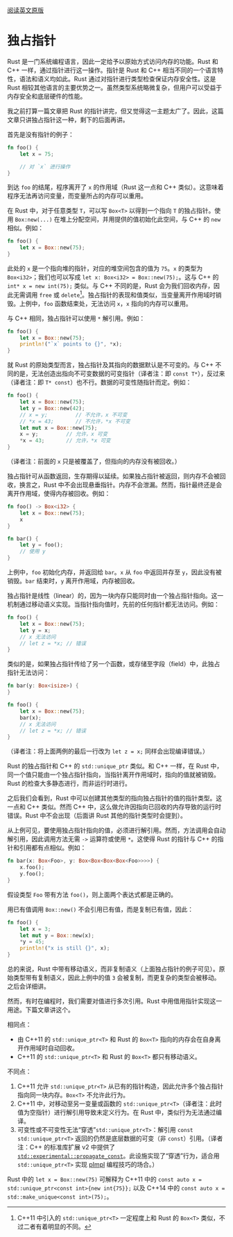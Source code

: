 [阅读英文原版](https://github.com/nrc/r4cppp/blob/master/unique.md)

# 独占指针

Rust 是一门系统编程语言，因此一定给予以原始方式访问内存的功能。Rust 和 C++ 一样，通过指针进行这一操作。指针是 Rust 和 C++ 相当不同的一个语言特性，语法和语义均如此。Rust 通过对指针进行类型检查保证内存安全性。这是 Rust 相较其他语言的主要优势之一。虽然类型系统略微复杂，但用户可以受益于内存安全和底层硬件的性能。

我之前打算一篇文章把 Rust 的指针讲完，但又觉得这一主题太广了。因此，这篇文章只讲独占指针这一种，剩下的后面再讲。

首先是没有指针的例子：

```rs
fn foo() {
    let x = 75;

    // 对 `x` 进行操作
}
```

到达 `foo` 的结尾，程序离开了 `x` 的作用域（Rust 这一点和 C++ 类似）。这意味着程序无法再访问变量，而变量所占的内存可以重用。

在 Rust 中，对于任意类型 `T`，可以写 `Box<T>` 以得到一个指向 `T` 的独占指针。使用 `Box:new(...)` 在堆上分配空间，并用提供的值初始化此空间，与 C++ 的 `new` 相似。例如：

```rs
fn foo() {
    let x = Box::new(75);
}
```

此处的 `x` 是一个指向堆的指针，对应的堆空间包含的值为 `75`。`x` 的类型为 `Box<i32>`；我们也可以写成 `let x: Box<i32> = Box::new(75);`。这与 C++ 的 `int* x = new int(75);` 类似。与 C++ 不同的是，Rust 会为我们回收内存，因此无需调用 `free` 或 `delete`[^1]。独占指针的表现和值类似，当变量离开作用域时销毁。上例中，`foo` 函数结束处，无法访问 `x`，`x` 指向的内存可以重用。

与 C++ 相同，独占指针可以使用 `*` 解引用。例如：

```rs
fn foo() {
    let x = Box::new(75);
    println!("`x` points to {}", *x);
}
```

就 Rust 的原始类型而言，独占指针及其指向的数据默认是不可变的。与 C++ 不同的是，无法创造出指向不可变数据的可变指针（译者注：即 `const T*`），反过来（译者注：即 `T* const`）也不行。数据的可变性随指针而定。例如：

```rs
fn foo() {
    let x = Box::new(75);
    let y = Box::new(42);
    // x = y;         // 不允许，x 不可变
    // *x = 43;       // 不允许，*x 不可变
    let mut x = Box::new(75);
    x = y;         // 允许，x 可变
    *x = 43;       // 允许，*x 可变
}
```

（译者注：前面的 `x` 只是被覆盖了，但指向的内存没有被回收。）

独占指针可从函数返回，生存期得以延续。如果独占指针被返回，则内存不会被回收，换言之，Rust 中不会出现悬垂指针。内存不会泄漏。然而，指针最终还是会离开作用域，使得内存被回收。例如：

```rs
fn foo() -> Box<i32> {
    let x = Box::new(75);
    x
}

fn bar() {
    let y = foo();
    // 使用 y
}
```

上例中，`foo` 初始化内存，并返回给 `bar`。`x` 从 `foo` 中返回并存至 `y`，因此没有被销毁。`bar` 结束时，`y` 离开作用域，内存被回收。

独占指针是线性（linear）的，因为一块内存只能同时由一个独占指针指向。这一机制通过移动语义实现。当指针指向值时，先前的任何指针都无法访问。例如：

```rs
fn foo() {
    let x = Box::new(75);
    let y = x;
    // x 无法访问
    // let z = *x; // 错误
}
```

类似的是，如果独占指针传给了另一个函数，或存储至字段（field）中，此独占指针无法访问：

```rs
fn bar(y: Box<isize>) {
}

fn foo() {
    let x = Box::new(75);
    bar(x);
    // x 无法访问
    // let z = *x; // 错误
}
```

（译者注：将上面两例的最后一行改为 `let z = x;` 同样会出现编译错误。）

Rust 的独占指针和 C++ 的 `std::unique_ptr` 类似。和 C++ 一样，在 Rust 中，同一个值只能由一个独占指针指向，当指针离开作用域时，指向的值就被销毁。Rust 的检查大多静态进行，而非运行时进行。

之后我们会看到，Rust 中可以创建其他类型的指向独占指针的值的指针类型。这一点和 C++ 类似。然而 C++ 中，这么做允许因指向已回收的内存导致的运行时错误。Rust 中不会出现（后面讲 Rust 其他的指针类型时会提到）。

从上例可见，要使用独占指针指向的值，必须进行解引用。然而，方法调用会自动解引用，因此调用方法无需 `->` 运算符或使用 `*`。这使得 Rust 的指针与 C++ 的指针和引用都有点相似。例如：

```rs
fn bar(x: Box<Foo>, y: Box<Box<Box<Box<Foo>>>>) {
    x.foo();
    y.foo();
}
```

假设类型 `Foo` 带有方法 `foo()`，则上面两个表达式都是正确的。

用已有值调用 `Box::new()` 不会引用已有值，而是复制已有值，因此：

```rs
fn foo() {
    let x = 3;
    let mut y = Box::new(x);
    *y = 45;
    println!("x is still {}", x);
}
```

总的来说，Rust 中带有移动语义，而非复制语义（上面独占指针的例子可见）。原始类型带有复制语义，因此上例中的值 `3` 会被复制，而更复杂的类型会被移动。之后会详细讲。

然而，有时在编程时，我们需要对值进行多次引用。Rust 中用借用指针实现这一用途。下篇文章讲这个。

[^1]: C++11 中引入的 `std::unique_ptr<T>` 一定程度上和 Rust 的 `Box<T>` 类似，不过二者有着明显的不同。

相同点：
* 由 C++11 的 `std::unique_ptr<T>` 和 Rust 的 `Box<T>` 指向的内存会在自身离开作用域时自动回收。
* C++11 的 `std::unique_ptr<T>` 和 Rust 的 `Box<T>` 都只有移动语义。

不同点：
1. C++11 允许 `std::unique_ptr<T>` 从已有的指针构造，因此允许多个独占指针指向同一块内存。`Box<T>` 不允许此行为。
2. C++11 中，对移动至另一变量或函数的 `std::unique_ptr<T>`（译者注：此时值为空指针）进行解引用导致未定义行为。在 Rust 中，类似行为无法通过编译。
3. 可变性或不可变性无法“穿透”`std::unique_ptr<T>`：解引用 `const std::unique_ptr<T>` 返回的仍然是底层数据的可变（非 `const`）引用。（译者注：C++ 的标准库扩展 v2 中提供了 [`std::experimental::propagate_const`](https://en.cppreference.com/w/cpp/experimental/propagate_const)。此设施实现了“穿透”行为，适合用 `std::unique_ptr<T>` 实现 [pImpl](https://en.cppreference.com/w/cpp/language/pimpl) 编程技巧的场合。）

Rust 中的 `let x = Box::new(75)` 可解释为 C++11 中的 `const auto x = std::unique_ptr<const int>{new int{75}};` 以及 C++14 中的 `const auto x = std::make_unique<const int>(75);`。